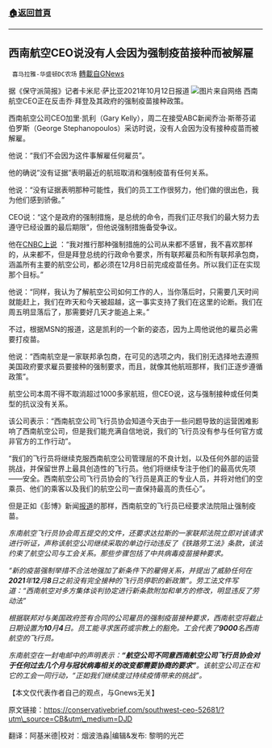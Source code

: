 ###  [:house:返回首頁](https://github.com/ourhimalayas/txt)
---


## 西南航空CEO说没有人会因为强制疫苗接种而被解雇
` 喜马拉雅-华盛顿DC农场` [轉載自GNews](https://gnews.org/zh-hans/1594746/)

据《保守派简报》记者卡米尼·萨比亚2021年10月12日报道
![](https://assets.gnews.org/wp-content/uploads/2021/10/Picture1-9.png)图片来自网络
西南航空CEO正在反击乔·拜登及其政府的强制疫苗接种政策。

西南航空公司CEO加里·凯利（Gary Kelly），周二在接受ABC新闻乔治·斯蒂芬诺伯罗斯（George Stephanopoulos）采访时说，没有人会因为没有接种疫苗而被解雇。

他说：“我们不会因为这件事解雇任何雇员”。

他的确说”没有证据”表明最近的航班取消和强制疫苗有任何关系。

他说：“没有证据表明那种可能性，我们的员工工作很努力，他们做的很出色，我为他们感到骄傲。”

CEO说：“这个是政府的强制措施，是总统的命令，而我们正尽我们的最大努力去遵守已经设置的最后期限”，但他说强制措施备受争议。

他在[CNBC上说](https://trendingpolitics.com/southwest-ceo-blasts-joe-biden-as-workers-go-on-strike-causing-thousands-of-flights-to-be-cancelled-crugg/) ：“我对推行那种强制措施的公司从来都不感冒，我不喜欢那样的，从来都不，但是拜登总统的行政命令要求，所有联邦雇员和所有联邦承包商，涵盖所有主要的航空公司，都必须在12月8日前完成疫苗任务。所以我们正在实现那个目标。”

他说：“同样，我认为了解航空公司如何工作的人，当你落后时，只需要几天时间就能赶上，我们在昨天和今天被超越，这一事实支持了我们在这里的论断。我们在周五明显落后了，那需要好几天才能追上来。”

不过，根据MSN的报道，这是凯利的一个新的姿态，因为上周他说他的雇员必需要打疫苗。

他说：“西南航空是一家联邦承包商，在可见的选项之内，我们别无选择地去遵照美国政府要求雇员要接种的强制要求，而且，就像其他航班那样，我们正逐步遵循政策”。

航空公司本周不得不取消超过1000多家航班，但CEO说，这与强制接种或任何类型的抗议没有关系。

该公司表示：“西南航空公司飞行员协会知道今天由于一些问题导致的运营困难影响了西南航空公司，但是我们能充满自信地说，我们的飞行员没有参与任何官方或非官方的工作行动”。

“我们的飞行员将继续克服西南航空公司管理层的不良计划，以及任何外部的运营挑战，并保留世界上最具创造性的飞行员。他们将继续专注于他们的最高优先项——安全。西南航空公司飞行员协会的飞行员是真正的专业人员，并将对他们的空乘员、他们的乘客以及我们的航空公司一直保持最高的责任心”。

但是正如《彭博》新闻[报道](https://www.msn.com/en-us/money/companies/southwest-airlines-says-staff-must-be-vaccinated-against-covid-by-dec-8-under-federal-rules/ar-AAP8wYK)的那样，西南航空的飞行员已经要求法院阻止强制疫苗。

*东南航空飞行员协会周五提交的文件，还要求达拉斯的一家联邦法院立即对该请求进行听证，声称该航空公司继续采取的单边行动违反了《铁路劳工法》条款，该法约束了航空公司与工会关系。那些步骤包括了中共病毒疫苗接种要求。*

*“新的疫苗强制举措不合法地强加了新条件下的雇佣关系，并提出了威胁任何在**2021**年**12**月**8**日之前没有完全接种的飞行员停职的新政策”。劳工法文件写道：“西南航空对多方集体谈判协定进行新条款附加和单方的修改，明显违反了劳动法”*

*根据联邦对与美国政府签有合同的公司雇员的强制疫苗接种要求，西南航空将截止日期设置为**10**月**4**日。员工能寻求医药或宗教上的豁免。工会代表了**9000**名西南航空的飞行员。*

*东南航空在一封电邮中的声明表示：**“**航空公司不同意西南航空公司飞行员协会对于任何过去几个月与冠状病毒相关的改变都需要协商的要求**”**。该航空公司正在和它的工会一同行动，“正如我们继续度过持续疫情带来的挑战”。*

【本文仅代表作者自己的观点，与Gnews无关】

原文链接：https://conservativebrief.com/southwest-ceo-52681/?utm\_source=CB&utm\_medium=DJD

翻译：阿基米德|校对：烟波浩淼|编辑&发布: 黎明的光芒
